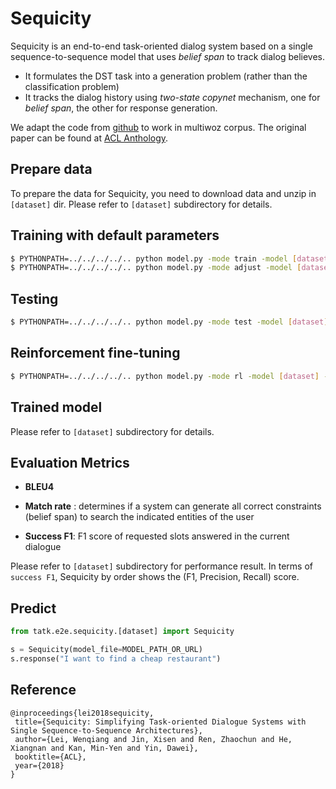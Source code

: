 # Sequicity

Sequicity is an end-to-end task-oriented dialog system based on a single sequence-to-sequence model that uses *belief span* to track dialog believes. 

- It formulates the DST task into a generation problem (rather than the classification problem)
- It tracks the dialog history using *two-state copynet* mechanism, one for *belief span*, the other for response generation.

We adapt the code from [github](https://github.com/WING-NUS/sequicity) to work in multiwoz corpus. The original paper can be found at [ACL Anthology](https://aclweb.org/anthology/papers/P/P18/P18-1133).

## Prepare data

To prepare the data for Sequicity, you need to download data and unzip in `[dataset]` dir. Please refer to `[dataset]` subdirectory for details.

## Training with default parameters

```bash
$ PYTHONPATH=../../../../.. python model.py -mode train -model [dataset] -cfg [dataset]/configs/[dataset].json
$ PYTHONPATH=../../../../.. python model.py -mode adjust -model [dataset] -cfg [dataset]/configs/[dataset].json
```

## Testing

```bash
$ PYTHONPATH=../../../../.. python model.py -mode test -model [dataset] -cfg [dataset]/configs/[dataset].json
```

## Reinforcement fine-tuning

```bash
$ PYTHONPATH=../../../../.. python model.py -mode rl -model [dataset] -cfg [dataset]/configs/[dataset].json
```

## Trained model

Please refer to `[dataset]` subdirectory for details.

## Evaluation Metrics

- **BLEU4**

- **Match rate** : determines if a system can generate all correct constraints (belief span) to search the indicated entities of the user

- **Success F1**: F1 score of requested slots answered in the current dialogue

Please refer to `[dataset]` subdirectory for performance result. In terms of `success F1`,  Sequicity by order shows the (F1, Precision, Recall) score.

## Predict

```python
from tatk.e2e.sequicity.[dataset] import Sequicity

s = Sequicity(model_file=MODEL_PATH_OR_URL)
s.response("I want to find a cheap restaurant")
```

## Reference

   ```
@inproceedings{lei2018sequicity,
	title={Sequicity: Simplifying Task-oriented Dialogue Systems with Single Sequence-to-Sequence Architectures},
	author={Lei, Wenqiang and Jin, Xisen and Ren, Zhaochun and He, Xiangnan and Kan, Min-Yen and Yin, Dawei},
	booktitle={ACL},
	year={2018}
}
   ```